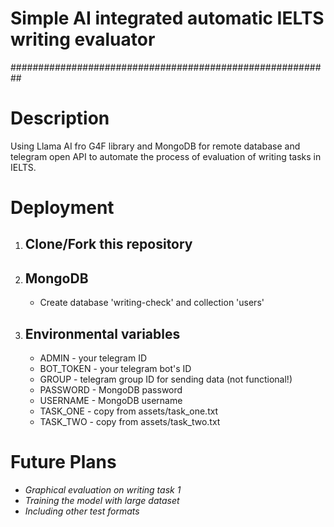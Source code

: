 # Simple AI integrated automatic IELTS writing evaluator
##########################################################

# Description
Using Llama AI fro G4F library and MongoDB for remote database and telegram open API to automate the process of evaluation of writing tasks in IELTS.

# Deployment
1. ## Clone/Fork this repository
2. ## MongoDB
   - Create database 'writing-check' and collection 'users'
3. ## Environmental variables
   - ADMIN - your telegram ID
   - BOT_TOKEN - your telegram bot's ID
   - GROUP - telegram group ID for sending data (not functional!)
   - PASSWORD - MongoDB password
   - USERNAME - MongoDB username
   - TASK_ONE - copy from assets/task_one.txt
   - TASK_TWO - copy from assets/task_two.txt
   
# Future Plans
- *Graphical evaluation on writing task 1*
- *Training the model with large dataset*
- *Including other test formats*
